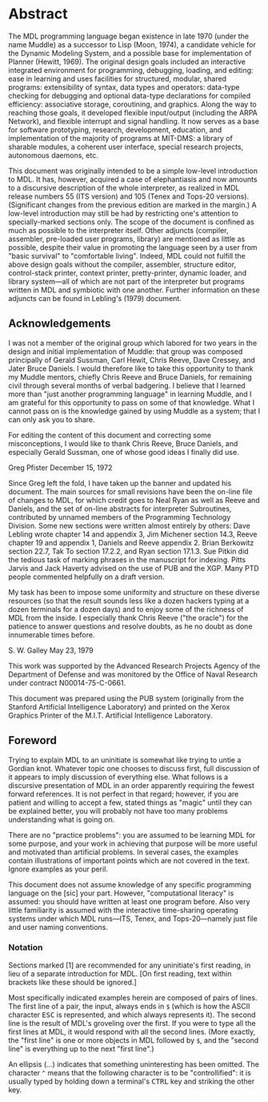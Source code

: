 # Abstract

The MDL programming language began existence in late 1970 (under the 
name Muddle) as a successor to Lisp (Moon, 1974), a candidate vehicle 
for the Dynamic Modeling System, and a possible base for 
implementation of Planner (Hewitt, 1969). The original design goals 
included an interactive integrated environment for programming, 
debugging, loading, and editing: ease in learning and uses facilities 
for structured, modular, shared programs: extensibility of syntax, 
data types and operators: data-type checking for debugging and 
optional data-type declarations for compiled efficiency: associative 
storage, coroutining, and graphics. Along the way to reaching those 
goals, it developed flexible input/output (including the ARPA 
Network), and flexible interrupt and signal handling. It now serves as 
a base for software prototyping, research, development, education, and 
implementation of the majority of programs at MIT-DMS: a library of 
sharable modules, a coherent user interface, special research 
projects, autonomous daemons, etc.

This document was originally intended to be a simple low-level 
introduction to MDL. It has, however, acquired a case of elephantiasis 
and now amounts to a discursive description of the whole interpreter, 
as realized in MDL release numbers 55 (ITS version) and 105 (Tenex and 
Tops-20 versions). (Significant changes from the previous edition are 
marked in the margin.) A low-level introduction may still be had by 
restricting one's attention to specially-marked sections only. The 
scope of the document is confined as much as possible to the 
interpreter itself. Other adjuncts (compiler, assembler, pre-loaded 
user programs, library) are mentioned as little as possible, despite 
their value in promoting the language seen by a user from "basic 
survival" to "comfortable living". Indeed, MDL could not fulfill the 
above design goals without the compiler, assembler, structure editor, 
control-stack printer, context printer, pretty-printer, dynamic 
loader, and library system—all of which are not part of the 
interpreter but programs written in MDL and symbiotic with one 
another. Further information on these adjuncts can be found in 
Lebling's (1979) document.

## Acknowledgements

I was not a member of the original group which labored for two years 
in the design and initial implementation of Muddle: that group was 
composed principally of Gerald Sussman, Carl Hewit, Chris Reeve, Dave 
Cressey, and Jater Bruce Daniels. I would therefore like to take this 
opportunity to thank my Muddle mentors, chiefly Chris Reeve and Bruce 
Daniels, for remaining civil through several months of verbal 
badgering. I believe that I learned more than "just another 
programming language" in learning Muddle, and I am grateful for this 
opportunity to pass on some of that knowledge. What I cannot pass on 
is the knowledge gained by using Muddle as a system; that I can only 
ask you to share.

For editing the content of this document and correcting some 
misconceptions, I would like to thank Chris Reeve, Bruce Daniels, and 
especially Gerald Sussman, one of whose good ideas I finally did use.

Greg Pfister
December 15, 1972

Since Greg left the fold, I have taken up the banner and updated his 
document. The main sources for small revisions have been the on-line 
file of changes to MDL, for which credit goes to Neal Ryan as well as 
Reeve and Daniels, and the set of on-line abstracts for interpreter 
Subroutines, contributed by unnamed members of the Programming 
Technology Division. Some new sections were written almost entirely by 
others: Dave Lebling wrote chapter 14 and appendix 3, Jim Michener 
section 14.3, Reeve chapter 19 and appendix 1, Daniels and Reeve 
appendix 2. Brian Berkowitz section 22.7, Tak To section 17.2.2, and 
Ryan section 17.1.3. Sue Pitkin did the tedious task of marking 
phrases in the manuscript for indexing. Pitts Jarvis and Jack Haverty 
advised on the use of PUB and the XGP. Many PTD people commented 
helpfully on a draft version.

My task has been to impose some uniformity and structure on these 
diverse resources (so that the result sounds less like a dozen hackers 
typing at a dozen terminals for a dozen days) and to enjoy some of the 
richness of MDL from the inside. I especially thank Chris Reeve ("the 
oracle") for the patience to answer questions and resolve doubts, as 
he no doubt as done innumerable times before.

S. W. Galley
May 23, 1979

This work was supported by the Advanced Research Projects Agency of 
the Department of Defense and was monitored by the Office of Naval 
Research under contract N00014-75-C-0661.

This document was prepared using the PUB system (originally from the 
Stanford Artificial Intelligence Laboratory) and printed on the Xerox 
Graphics Printer of the M.I.T. Artificial Intelligence Laboratory.

## Foreword

Trying to explain MDL to an uninitiate is somewhat like trying to 
untie a Gordian knot. Whatever topic one chooses to discuss first, 
full discussion of it appears to imply discussion of everything else. 
What follows is a discursive presentation of MDL in an order 
apparently requiring the fewest forward references. It is not perfect 
in that regard; however, if you are patient and willing to accept a 
few, stated things as "magic" until they can be explained better, you 
will probably not have too many problems understanding what is going 
on.

There are no "practice problems": you are assumed to be learning MDL 
for some purpose, and your work in achieving that purpose will be more 
useful and motivated than artificial problems. In several cases, the 
examples contain illustrations of important points which are not 
covered in the text. Ignore examples as your peril.

This document does not assume knowledge of any specific programming 
language on the [sic] your part. However, "computational literacy" is 
assumed: you should have written at least one program before. Also 
very little familiarity is assumed with the interactive time-sharing 
operating systems under which MDL runs—ITS, Tenex, and Tops-20—namely 
just file and user naming conventions.

### Notation

Sections marked [1] are recommended for any uninitiate's first 
reading, in lieu of a separate introduction for MDL. [On first 
reading, text within brackets like these should be ignored.]

Most specifically indicated examples herein are composed of pairs of 
lines. The first line of a pair, the input, always ends in `$` (which 
is how the ASCII character <kbd>ESC</kbd> is represented, and which 
always represents it). The second line is the result of MDL's 
groveling over the first. If you were to type all the first lines at 
MDL, it would respond with all the second lines. (More exactly, the 
"first line" is one or more objects in MDL followed by `$`, and the 
"second line" is everything up to the next "first line".)

An ellipsis (…) indicates that something uninteresting has been 
omitted. The character `^` means that the following character is to be 
"controllified": it is usually typed by holding down a terminal's 
<kbd>CTRL</kbd> key and striking the other key.
